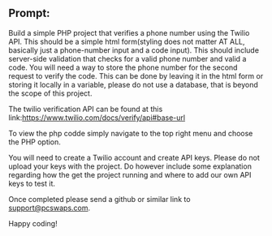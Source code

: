 ## Prompt:
Build a simple PHP project that verifies a phone number using the Twilio API. This should be a simple html form(styling does not matter AT ALL, basically just a phone-number input and a code input). This should include server-side validation that checks for a valid phone number and valid a code. You will need a way to store the phone number for the second request to verify the code. This can be done by leaving it in the html form or storing it locally in a variable, please do not use a database, that is beyond the scope of this project. 

The twilio verification API can be found at this link:https://www.twilio.com/docs/verify/api#base-url

To view the php codde simply navigate to the top right menu and choose the PHP option.

You will need to create a Twilio account and create API keys. Please do not upload your keys with the project. Do however include some explanation regarding how the get the project running and where to add our own API keys to test it. 

Once completed please send a github or similar link to support@pcswaps.com.

Happy coding!
